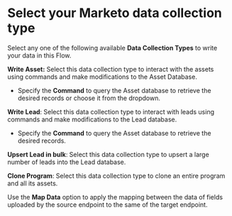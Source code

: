 # Select your Marketo data collection type

Select any one of the following available **Data Collection Types** to write your data in this Flow.

**Write Asset:** Select this data collection type to interact with the assets using commands and make modifications to the Asset Database.

* Specify the **Command** to query the Asset database to retrieve the desired records or choose it from the dropdown.

**Write Lead**: Select this data collection type to interact with leads using commands and make modifications to the Lead database.

* Specify the **Command** to query the Asset database to retrieve the desired records.

**Upsert Lead in bulk**: Select this data collection type to upsert a large number of leads into the Lead database.

**Clone Program**: Select this data collection type to clone an entire program and all its assets.&#x20;

Use the **Map Data** option to apply the mapping between the data of fields uploaded by the source endpoint to the same of the target endpoint.
